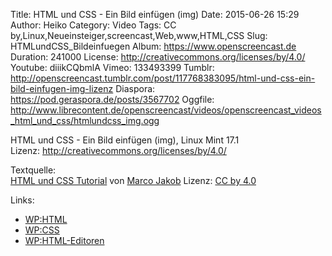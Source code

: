 Title: HTML und CSS - Ein Bild einfügen (img)
Date: 2015-06-26 15:29
Author: Heiko
Category: Video
Tags: CC by,Linux,Neueinsteiger,screencast,Web,www,HTML,CSS
Slug: HTMLundCSS_Bildeinfuegen
Album: https://www.openscreencast.de
Duration: 241000
License: http://creativecommons.org/licenses/by/4.0/
Youtube: diiikCQbmlA
Vimeo: 133493399
Tumblr: http://openscreencast.tumblr.com/post/117768383095/html-und-css-ein-bild-einfugen-img-lizenz
Diaspora: https://pod.geraspora.de/posts/3567702
Oggfile: http://www.librecontent.de/openscreencast/videos/openscreencast_videos_html_und_css/htmlundcss_img.ogg

HTML und CSS - Ein Bild einfügen (img), Linux Mint 17.1  
Lizenz: <http://creativecommons.org/licenses/by/4.0/>  
  
Textquelle:  
[HTML und CSS Tutorial](http://code.makery.ch/library/html-css/de/) von [Marco
Jakob](http://code.makery.ch/about/) Lizenz: [CC by
4.0](http://creativecommons.org/licenses/by/4.0/)

Links:

  * [WP:HTML](http://de.wikipedia.org/wiki/Hypertext_Markup_Language "Link zu wikipedia.org")
  * [WP:CSS](http://de.wikipedia.org/wiki/Cascading_Style_Sheets "Link zu wikipedia.org")
  * [WP:HTML-Editoren](http://de.wikipedia.org/wiki/Liste_von_HTML-Editoren "Link zu wikipedia.org")

